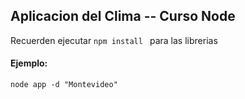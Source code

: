 ## Aplicacion del Clima -- Curso Node

Recuerden ejecutar ```npm install ``` para las librerias 


#### Ejemplo: 
```
node app -d "Montevideo"
```